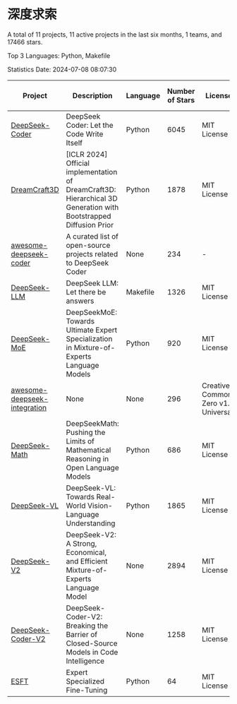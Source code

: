 # 深度求索

A total of 11 projects, 11 active projects in the last six months, 1 teams, and 17466 stars.

Top 3 Languages: Python, Makefile

Statistics Date: 2024-07-08 08:07:30

| Project | Description | Language | Number of Stars | License | Creation Date | Last Updated Date |
| --- | --- | --- | --- | --- | --- | --- |
| [DeepSeek-Coder](https://github.com/deepseek-ai/DeepSeek-Coder) | DeepSeek Coder: Let the Code Write Itself | Python | 6045 | MIT License | 2023-10-20 | 2024-07-08 |
| [DreamCraft3D](https://github.com/deepseek-ai/DreamCraft3D) | [ICLR 2024] Official implementation of DreamCraft3D: Hierarchical 3D Generation with Bootstrapped Diffusion Prior | Python | 1878 | MIT License | 2023-10-23 | 2024-07-08 |
| [awesome-deepseek-coder](https://github.com/deepseek-ai/awesome-deepseek-coder) | A curated list of open-source projects related to DeepSeek Coder | None | 234 | - | 2023-11-06 | 2024-07-02 |
| [DeepSeek-LLM](https://github.com/deepseek-ai/DeepSeek-LLM) | DeepSeek LLM: Let there be answers | Makefile | 1326 | MIT License | 2023-11-29 | 2024-07-07 |
| [DeepSeek-MoE](https://github.com/deepseek-ai/DeepSeek-MoE) | DeepSeekMoE: Towards Ultimate Expert Specialization in Mixture-of-Experts Language Models | Python | 920 | MIT License | 2024-01-02 | 2024-07-08 |
| [awesome-deepseek-integration](https://github.com/deepseek-ai/awesome-deepseek-integration) | None | None | 296 | Creative Commons Zero v1.0 Universal | 2024-01-11 | 2024-07-08 |
| [DeepSeek-Math](https://github.com/deepseek-ai/DeepSeek-Math) | DeepSeekMath: Pushing the Limits of Mathematical Reasoning in Open Language Models | Python | 686 | MIT License | 2024-02-05 | 2024-07-08 |
| [DeepSeek-VL](https://github.com/deepseek-ai/DeepSeek-VL) | DeepSeek-VL: Towards Real-World Vision-Language Understanding | Python | 1865 | MIT License | 2024-03-07 | 2024-07-08 |
| [DeepSeek-V2](https://github.com/deepseek-ai/DeepSeek-V2) | DeepSeek-V2: A Strong, Economical, and Efficient Mixture-of-Experts Language Model | None | 2894 | MIT License | 2024-04-22 | 2024-07-08 |
| [DeepSeek-Coder-V2](https://github.com/deepseek-ai/DeepSeek-Coder-V2) | DeepSeek-Coder-V2: Breaking the Barrier of Closed-Source Models in Code Intelligence | None | 1258 | MIT License | 2024-06-14 | 2024-07-08 |
| [ESFT](https://github.com/deepseek-ai/ESFT) | Expert Specialized Fine-Tuning | Python | 64 | MIT License | 2024-07-04 | 2024-07-08 |
